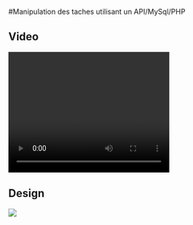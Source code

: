 #Manipulation des taches utilisant un API/MySql/PHP


<h2>Video</h2>

<video width="320" height="240" controls>
  <source src="[movie.mp4](https://github.com/meggouriIsmail/II-BDCC/assets/76167322/ea90129b-78d3-428f-ade3-d2808fb65b59)" type="video/mp4">
  Your browser does not support the video tag.
</video>

<h2>Design</h2>

<img src="https://github.com/meggouriIsmail/II-BDCC/assets/76167322/28f6eb5e-3a40-4b51-a1f4-4b5b8c144b89"/>
